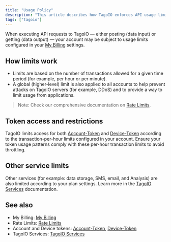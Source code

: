 ```yaml
---
title: "Usage Policy"
description: "This article describes how TagoIO enforces API usage limits, how transaction rate limits apply to accounts and tokens, and where to find related documentation and plan-based service limits."
tags: ["tagoio"]
---
```


When executing API requests to TagoIO — either posting (data input) or getting (data output) — your account may be subject to usage limits configured in your [My Billing](https://admin.tago.io/account/billing) settings.

## How limits work
- Limits are based on the number of transactions allowed for a given time period (for example, per hour or per minute).
- A global (higher-level) limit is also applied to all accounts to help prevent attacks on TagoIO servers (for example, DDoS) and to provide a way to limit usage from applications.

> Note: Check our comprehensive documentation on [Rate Limits](../rate-limits-hard-limits).

## Token access and restrictions
TagoIO limits access for both [Account-Token](../account/account-token) and [Device-Token](../devices/device-token) according to the transaction-per-hour limits configured in your account. Ensure your token usage patterns comply with these per-hour transaction limits to avoid throttling.

## Other service limits
Other services (for example: data storage, SMS, email, and Analysis) are also limited according to your plan settings. Learn more in the [TagoIO Services](../services/services-overview) documentation.

## See also
- My Billing: [My Billing](https://admin.tago.io/account/billing)  
- Rate Limits: [Rate Limits](../rate-limits-hard-limits)  
- Account and Device tokens: [Account-Token](../account/account-token), [Device-Token](../devices/device-token)  
- TagoIO Services: [TagoIO Services](../services/services-overview)